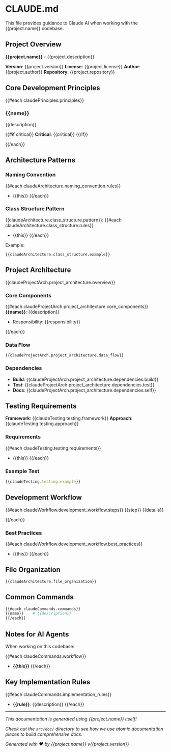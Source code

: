 # CLAUDE.md

This file provides guidance to Claude AI when working with the {{project.name}} codebase.

## Project Overview

**{{project.name}}** - {{project.description}}

**Version**: {{project.version}}
**License**: {{project.license}}
**Author**: {{project.author}}
**Repository**: {{project.repository}}

## Core Development Principles

{{#each claudePrinciples.principles}}
### {{name}}

{{description}}

{{#if critical}}
**Critical**: {{critical}}
{{/if}}

{{/each}}

## Architecture Patterns

### Naming Convention

{{#each claudeArchitecture.naming_convention.rules}}
- {{this}}
{{/each}}

### Class Structure Pattern

{{claudeArchitecture.class_structure.pattern}}:
{{#each claudeArchitecture.class_structure.rules}}
- {{this}}
{{/each}}

Example:
```
{{claudeArchitecture.class_structure.example}}
```

## Project Architecture

{{claudeProjectArch.project_architecture.overview}}

### Core Components

{{#each claudeProjectArch.project_architecture.core_components}}
**{{name}}**: {{description}}
- Responsibility: {{responsibility}}

{{/each}}

### Data Flow
```
{{claudeProjectArch.project_architecture.data_flow}}
```

### Dependencies
- **Build**: {{claudeProjectArch.project_architecture.dependencies.build}}
- **Test**: {{claudeProjectArch.project_architecture.dependencies.test}}
- **Docs**: {{claudeProjectArch.project_architecture.dependencies.self}}

## Testing Requirements

**Framework**: {{claudeTesting.testing.framework}}
**Approach**: {{claudeTesting.testing.approach}}

### Requirements
{{#each claudeTesting.testing.requirements}}
- {{this}}
{{/each}}

### Example Test
```typescript
{{claudeTesting.testing.example}}
```

## Development Workflow

{{#each claudeWorkflow.development_workflow.steps}}
{{step}}
  {{details}}

{{/each}}

### Best Practices
{{#each claudeWorkflow.development_workflow.best_practices}}
- {{this}}
{{/each}}

## File Organization

```
{{claudeArchitecture.file_organization}}
```

## Common Commands

```bash
{{#each claudeCommands.commands}}
{{name}}    # {{description}}
{{/each}}
```

## Notes for AI Agents

When working on this codebase:

{{#each claudeCommands.workflow}}
- **{{this}}**
{{/each}}

## Key Implementation Rules

{{#each claudeCommands.implementation_rules}}
- **{{rule}}**: {{description}}
{{/each}}

---

*This documentation is generated using {{project.name}} itself!*

*Check out the `src/doc/` directory to see how we use atomic documentation pieces to build comprehensive docs.*

*Generated with ❤️ by {{project.name}} v{{project.version}}*